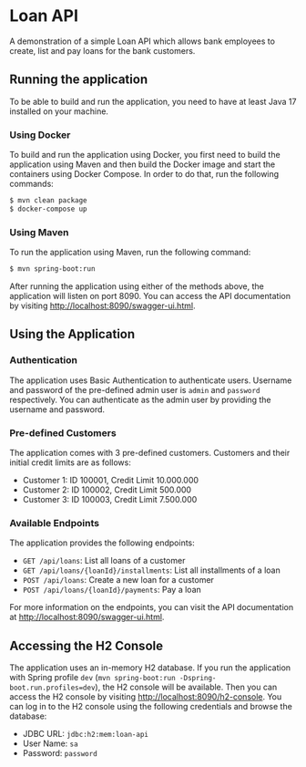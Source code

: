 # Loan API

A demonstration of a simple Loan API which allows bank employees to create, 
list and pay loans for the bank customers.

## Running the application
To be able to build and run the application, you need to have at least Java 17 installed on your machine.

### Using Docker
To build and run the application using Docker, you first need to build the application using Maven and then build
the Docker image and start the containers using Docker Compose. In order to do that, run the following commands:
```bash
$ mvn clean package
$ docker-compose up
```

### Using Maven
To run the application using Maven, run the following command:
```bash
$ mvn spring-boot:run
```

After running the application using either of the methods above, the application will listen on port 8090.
You can access the API documentation by visiting [http://localhost:8090/swagger-ui.html](http://localhost:8090/swagger-ui.html).

## Using the Application
### Authentication
The application uses Basic Authentication to authenticate users. Username and password of the pre-defined admin user
is `admin` and `password` respectively. You can authenticate as the admin user by providing the username and password.

### Pre-defined Customers
The application comes with 3 pre-defined customers. Customers and their initial credit limits
are as follows:
- Customer 1: ID 100001, Credit Limit 10.000.000
- Customer 2: ID 100002, Credit Limit 500.000
- Customer 3: ID 100003, Credit Limit 7.500.000

### Available Endpoints
The application provides the following endpoints:
- `GET /api/loans`: List all loans of a customer
- `GET /api/loans/{loanId}/installments`: List all installments of a loan
- `POST /api/loans`: Create a new loan for a customer
- `POST /api/loans/{loanId}/payments`: Pay a loan

For more information on the endpoints, you can visit the API documentation at [http://localhost:8090/swagger-ui.html](http://localhost:8090/swagger-ui.html).

## Accessing the H2 Console
The application uses an in-memory H2 database. If you run the application with Spring profile `dev` (`mvn spring-boot:run -Dspring-boot.run.profiles=dev`), the H2 console will be available.
Then you can access the H2 console by visiting [http://localhost:8090/h2-console](http://localhost:8090/h2-console).
You can log in to the H2 console using the following credentials and browse the database:
- JDBC URL: `jdbc:h2:mem:loan-api`
- User Name: `sa`
- Password: `password`
